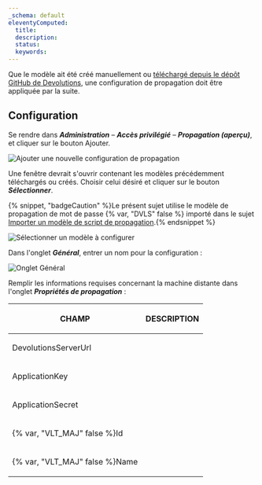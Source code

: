 ```yaml
---
_schema: default
eleventyComputed:
  title:
  description:
  status:
  keywords:
---
```

Que le modèle ait été créé manuellement ou [téléchargé depuis le dépôt GitHub de Devolutions](https://github.com/Devolutions/PAM-Providers/tree/master/Propagation-Scripts), une configuration de propagation doit être appliquée par la suite.

## Configuration

Se rendre dans ***Administration*** – ***Accès privilégié*** – ***Propagation (aperçu)***, et cliquer sur le bouton Ajouter.

![Ajouter une nouvelle configuration de propagation](https://cdnweb.devolutions.net/docs/DVLS4046_2024_2.png "Ajouter une nouvelle configuration de propagation")

Une fenêtre devrait s'ouvrir contenant les modèles précédemment téléchargés ou créés. Choisir celui désiré et cliquer sur le bouton ***Sélectionner***.

{% snippet, "badgeCaution" %}Le présent sujet utilise le modèle de propagation de mot de passe {% var, "DVLS" false %} importé dans le sujet [Importer un modèle de script de propagation](/pam/server/propagation-script/import-propagation-script/).{% endsnippet %}

![Sélectionner un modèle à configurer](https://cdnweb.devolutions.net/docs/DVLS4047_2024_2.png "Sélectionner un modèle à configurer")

Dans l'onglet ***Général***, entrer un nom pour la configuration :

![Onglet Général](https://cdnweb.devolutions.net/docs/DVLS4052_2024_2.png "Onglet Général")

Remplir les informations requises concernant la machine distante dans l'onglet ***Propriétés de propagation*** :

<table><thead><tr><th><p>CHAMP</p></th><th><p>DESCRIPTION</p></th></tr></thead><tbody><tr><td><p>DevolutionsServerUrl</p></td><td><p></p></td></tr><tr><td><p>ApplicationKey</p></td><td><p></p></td></tr><tr><td><p>ApplicationSecret</p></td><td><p></p></td></tr><tr><td><p>{% var, "VLT_MAJ" false %}Id</p></td><td><p></p></td></tr><tr><td><p>{% var, "VLT_MAJ" false %}Name</p></td><td><p></p></td></tr></tbody></table>

&nbsp;
